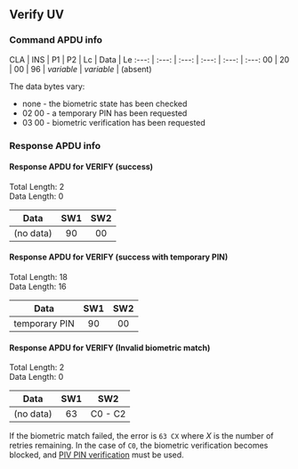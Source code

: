 <!-- Copyright 2024 Yubico AB

Licensed under the Apache License, Version 2.0 (the "License");
you may not use this file except in compliance with the License.
You may obtain a copy of the License at

    http://www.apache.org/licenses/LICENSE-2.0

Unless required by applicable law or agreed to in writing, software
distributed under the License is distributed on an "AS IS" BASIS,
WITHOUT WARRANTIES OR CONDITIONS OF ANY KIND, either express or implied.
See the License for the specific language governing permissions and
limitations under the License. -->


## Verify UV 

### Command APDU info

CLA | INS | P1 | P2 | Lc | Data | Le
:---: | :---: | :---: | :---: | :---: | :---:
00 | 20 | 00 | 96 | *variable* | *variable* | (absent)

The data bytes vary:
- none  - the biometric state has been checked
- 02 00 - a temporary PIN has been requested
- 03 00 - biometric verification has been requested

### Response APDU info

#### Response APDU for VERIFY (success)

Total Length: 2\
Data Length: 0

Data | SW1 | SW2
:---: | :---: | :---:
(no data) | 90 | 00

#### Response APDU for VERIFY (success with temporary PIN)

Total Length: 18\
Data Length: 16

Data | SW1 | SW2
:---: | :---: | :---:
temporary PIN | 90 | 00

#### Response APDU for VERIFY (Invalid biometric match)

Total Length: 2\
Data Length: 0

Data | SW1 | SW2
:---: | :---: | :---:
(no data) | 63 | C0 - C2

If the biometric match failed, the error is `63 CX` where *X* is the number of
retries remaining. In the case of `C0`, the biometric verification becomes blocked, and [PIV PIN verification](xref:PivApduVerifyPIN) must be used.
